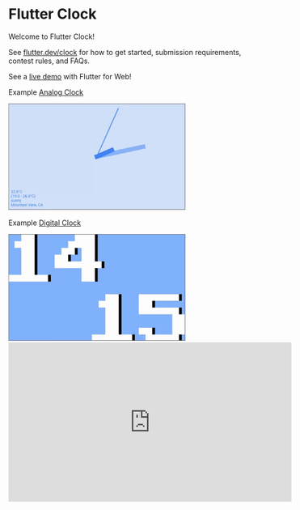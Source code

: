 # Flutter Clock

Welcome to Flutter Clock!

See [flutter.dev/clock](https://flutter.dev/clock) for how to get started, submission requirements, contest rules, and FAQs.

See a [live demo](https://maryx.github.io/flutter_clock) with Flutter for Web!

Example [Analog Clock](analog_clock)

<img src='analog_clock/analog.gif' width='350'>

Example [Digital Clock](digital_clock)

<img src='digital_clock/digital.gif' width='350'>

<iframe width="560" height="315" src="https://www.youtube.com/embed/5MV6vlPP7Ys" frameborder="0" allow="accelerometer; autoplay; encrypted-media; gyroscope; picture-in-picture" allowfullscreen></iframe>
